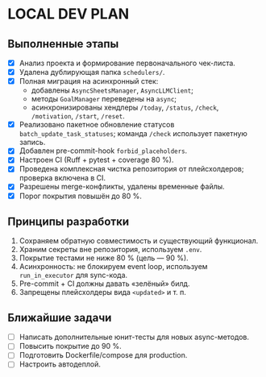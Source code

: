 # LOCAL DEV PLAN

## Выполненные этапы

- [x] Анализ проекта и формирование первоначального чек-листа.
- [x] Удалена дублирующая папка `schedulers/`.
- [x] Полная миграция на асинхронный стек:
  - добавлены `AsyncSheetsManager`, `AsyncLLMClient`;
  - методы `GoalManager` переведены на `async`;
  - асинхронизированы хендлеры `/today`, `/status`, `/check`, `/motivation`, `/start`, `/reset`.
- [x] Реализовано пакетное обновление статусов `batch_update_task_statuses`; команда `/check` использует пакетную запись.
- [x] Добавлен pre-commit-hook `forbid_placeholders`.
- [x] Настроен CI (Ruff + pytest + coverage 80 %).
- [x] Проведена комплексная чистка репозитория от плейсхолдеров; проверка включена в CI.
- [x] Разрешены merge-конфликты, удалены временные файлы.
- [x] Порог покрытия повышён до 80 %.

## Принципы разработки

1. Сохраняем обратную совместимость и существующий функционал.
2. Храним секреты вне репозитория, используем `.env`.
3. Покрытие тестами не ниже 80 % (цель — 90 %).
4. Асинхронность: не блокируем event loop, используем `run_in_executor` для sync-кода.
5. Pre-commit + CI должны давать «зелёный» билд.
6. Запрещены плейсхолдеры вида `<updated>` и т. п.

## Ближайшие задачи

- [ ] Написать дополнительные юнит-тесты для новых async-методов.
- [ ] Повысить покрытие до 90 %.
- [ ] Подготовить Dockerfile/compose для production.
- [ ] Настроить автодеплой.